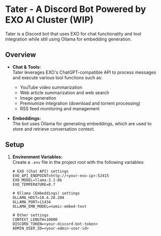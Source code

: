 # Tater - A Discord Bot Powered by EXO AI Cluster (WIP)

Tater is a Discord bot that uses EXO for chat functionality and tool integration while still using Ollama for embedding generation.

## Overview

- **Chat & Tools:**  
  Tater leverages EXO's ChatGPT-compatible API to process messages and execute various tool functions such as:
  - YouTube video summarization
  - Web article summarization and web search
  - Image generation
  - Premiumize integration (download and torrent processing)
  - RSS feed monitoring and management

- **Embeddings:**  
  The bot uses Ollama for generating embeddings, which are used to store and retrieve conversation context.

## Setup

1. **Environment Variables:**  
   Create a `.env` file in the project root with the following variables:

   ```dotenv
   # EXO (Chat API) settings
   EXO_API_ENDPOINT=http://<your-exo-ip>:52415
   EXO_MODEL=llama-3.1-8b
   EXO_TEMPERATURE=0.7

   # Ollama (Embeddings) settings
   OLLAMA_HOST=10.4.20.204
   OLLAMA_PORT=11434
   OLLAMA_EMB_MODEL=nomic-embed-text

   # Other settings
   CONTEXT_LENGTH=10000
   DISCORD_TOKEN=<your-discord-bot-token>
   ADMIN_USER_ID=<your-admin-user-id>
```
